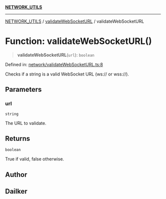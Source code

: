[**NETWORK_UTILS**](../../README.md)

***

[NETWORK_UTILS](../../README.md) / [validateWebSocketURL](../README.md) / validateWebSocketURL

# Function: validateWebSocketURL()

> **validateWebSocketURL**(`url`): `boolean`

Defined in: [network/validateWebSocketURL.ts:8](https://github.com/dailker/everyutil-js/blob/7799f3f003cb23f425be3f1c83c38483e2648188/src/network/validateWebSocketURL.ts#L8)

Checks if a string is a valid WebSocket URL (ws:// or wss://).

## Parameters

### url

`string`

The URL to validate.

## Returns

`boolean`

True if valid, false otherwise.

## Author

## Dailker
